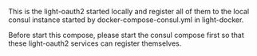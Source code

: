 This is the light-oauth2 started locally and register all of them to the local consul instance started by docker-compose-consul.yml in light-docker. 

Before start this compose, please start the consul compose first so that these light-oauth2 services can register themselves. 

